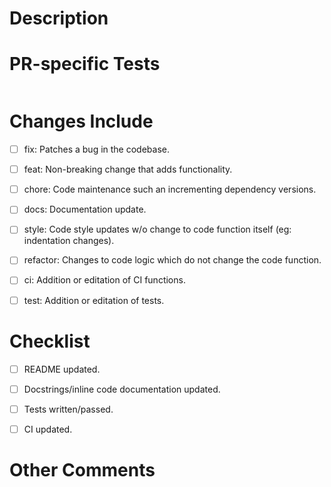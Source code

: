 # Description


# PR-specific Tests
```sh
```


# Changes Include
- [ ] fix:      Patches a bug in the codebase.
- [ ] feat:     Non-breaking change that adds functionality.
- [ ] chore:    Code maintenance such an incrementing dependency versions.
- [ ] docs:     Documentation update.
- [ ] style:    Code style updates w/o change to code function itself (eg: indentation changes).
- [ ] refactor: Changes to code logic which do not change the code function.
- [ ] ci:       Addition or editation of CI functions.
- [ ] test:     Addition or editation of tests.


# Checklist
- [ ] README updated.
- [ ] Docstrings/inline code documentation updated.
- [ ] Tests written/passed.
- [ ] CI updated.


# Other Comments

